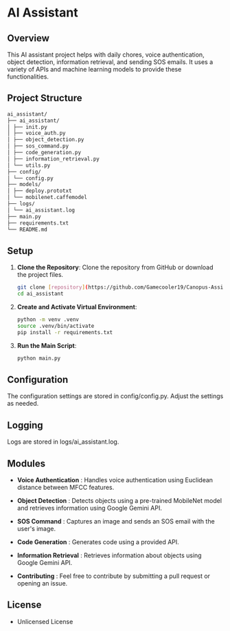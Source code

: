 # AI Assistant

## Overview
This AI assistant project helps with daily chores, voice authentication, object detection, information retrieval, and sending SOS emails. It uses a variety of APIs and machine learning models to provide these functionalities.

## Project Structure

```sh
ai_assistant/
├── ai_assistant/
│ ├── init.py
│ ├── voice_auth.py
│ ├── object_detection.py
│ ├── sos_command.py
│ ├── code_generation.py
│ ├── information_retrieval.py
│ └── utils.py
├── config/
│ └── config.py
├── models/
│ ├── deploy.prototxt
│ └── mobilenet.caffemodel
├── logs/
│ └── ai_assistant.log
├── main.py
├── requirements.txt
└── README.md
````


## Setup

1. **Clone the Repository**: Clone the repository from GitHub or download the project files.
   ```sh
   git clone [repository](https://github.com/Gamecooler19/Canopus-Assistant.git)
   cd ai_assistant
   ```
2. **Create and Activate Virtual Environment**:
    ```sh
    python -m venv .venv
    source .venv/bin/activate
    pip install -r requirements.txt
    ```
3. **Run the Main Script**:
   ```sh
   python main.py
   ```
   
## Configuration
The configuration settings are stored in config/config.py. Adjust the settings as needed.

## Logging
Logs are stored in logs/ai_assistant.log.

## Modules
- **Voice Authentication** :
Handles voice authentication using Euclidean distance between MFCC features.

- **Object Detection** :
Detects objects using a pre-trained MobileNet model and retrieves information using Google Gemini API.

- **SOS Command** :
Captures an image and sends an SOS email with the user's image.

- **Code Generation** :
Generates code using a provided API.

- **Information Retrieval** :
Retrieves information about objects using Google Gemini API.

- **Contributing** :
Feel free to contribute by submitting a pull request or opening an issue.

## License
- Unlicensed License
